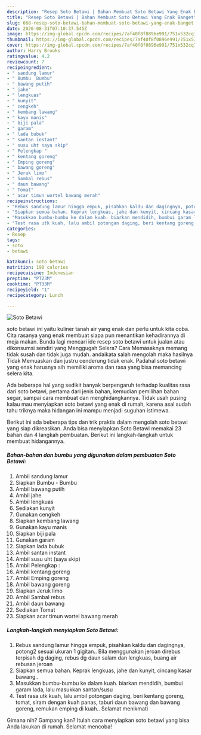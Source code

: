 ```yaml
---
description: "Resep Soto Betawi | Bahan Membuat Soto Betawi Yang Enak Banget"
title: "Resep Soto Betawi | Bahan Membuat Soto Betawi Yang Enak Banget"
slug: 668-resep-soto-betawi-bahan-membuat-soto-betawi-yang-enak-banget
date: 2020-08-31T07:10:37.545Z
image: https://img-global.cpcdn.com/recipes/7af40f8f0896e991/751x532cq70/soto-betawi-foto-resep-utama.jpg
thumbnail: https://img-global.cpcdn.com/recipes/7af40f8f0896e991/751x532cq70/soto-betawi-foto-resep-utama.jpg
cover: https://img-global.cpcdn.com/recipes/7af40f8f0896e991/751x532cq70/soto-betawi-foto-resep-utama.jpg
author: Harry Brooks
ratingvalue: 4.2
reviewcount: 7
recipeingredient:
- " sandung lamur"
- " Bumbu  Bumbu"
- " bawang putih"
- " jahe"
- " lengkuas"
- " kunyit"
- " cengkeh"
- " kembang lawang"
- " kayu manis"
- " biji pala"
- " garam"
- " lada bubuk"
- " santan instant"
- " susu uht saya skip"
- " Pelengkap "
- " kentang goreng"
- " Emping goreng"
- " bawang goreng"
- " Jeruk limo"
- " Sambal rebus"
- " daun bawang"
- " Tomat"
- " acar timun wortel bawang merah"
recipeinstructions:
- "Rebus sandung lamur hingga empuk, pisahkan kaldu dan dagingnya, potong2 sesuai ukuran 1 gigitan.. Bila menggunakan jeroan direbus terpisah dg daging, rebus dg daun salam dan lengkuas, buang air rebusan jeroan"
- "Siapkan semua bahan. Keprak lengkuas, jahe dan kunyit, cincang kasar bawang.."
- "Masukkan bumbu-bumbu ke dalam kuah. biarkan mendidih, bumbui garam lada, lalu masukkan santan/susu"
- "Test rasa utk kuah, lalu ambil potongan daging, beri kentang goreng, tomat, siram dengan kuah panas, taburi daun bawang dan bawang goreng, remukan emping di kuah.. Selamat menikmati"
categories:
- Resep
tags:
- soto
- betawi

katakunci: soto betawi 
nutrition: 198 calories
recipecuisine: Indonesian
preptime: "PT23M"
cooktime: "PT33M"
recipeyield: "1"
recipecategory: Lunch

---
```



![Soto Betawi](https://img-global.cpcdn.com/recipes/7af40f8f0896e991/751x532cq70/soto-betawi-foto-resep-utama.jpg)


soto betawi ini yaitu kuliner tanah air yang enak dan perlu untuk kita coba. Cita rasanya yang enak membuat siapa pun menantikan kehadirannya di meja makan.
Bunda lagi mencari ide resep soto betawi untuk jualan atau dikonsumsi sendiri yang Menggugah Selera? Cara Memasaknya memang tidak susah dan tidak juga mudah. andaikata salah mengolah maka hasilnya Tidak Memuaskan dan justru cenderung tidak enak. Padahal soto betawi yang enak harusnya sih memiliki aroma dan rasa yang bisa memancing selera kita.

Ada beberapa hal yang sedikit banyak berpengaruh terhadap kualitas rasa dari soto betawi, pertama dari jenis bahan, kemudian pemilihan bahan segar, sampai cara membuat dan menghidangkannya. Tidak usah pusing kalau mau menyiapkan soto betawi yang enak di rumah, karena asal sudah tahu triknya maka hidangan ini mampu menjadi suguhan istimewa.




Berikut ini ada beberapa tips dan trik praktis dalam mengolah soto betawi yang siap dikreasikan. Anda bisa menyiapkan Soto Betawi memakai 23 bahan dan 4 langkah pembuatan. Berikut ini langkah-langkah untuk membuat hidangannya.

<!--inarticleads1-->

##### Bahan-bahan dan bumbu yang digunakan dalam pembuatan Soto Betawi:

1. Ambil  sandung lamur
1. Siapkan  Bumbu - Bumbu
1. Ambil  bawang putih
1. Ambil  jahe
1. Ambil  lengkuas
1. Sediakan  kunyit
1. Gunakan  cengkeh
1. Siapkan  kembang lawang
1. Gunakan  kayu manis
1. Siapkan  biji pala
1. Gunakan  garam
1. Siapkan  lada bubuk
1. Ambil  santan instant
1. Ambil  susu uht (saya skip)
1. Ambil  Pelengkap :
1. Ambil  kentang goreng
1. Ambil  Emping goreng
1. Ambil  bawang goreng
1. Siapkan  Jeruk limo
1. Ambil  Sambal rebus
1. Ambil  daun bawang
1. Sediakan  Tomat
1. Siapkan  acar timun wortel bawang merah




<!--inarticleads2-->

##### Langkah-langkah menyiapkan Soto Betawi:

1. Rebus sandung lamur hingga empuk, pisahkan kaldu dan dagingnya, potong2 sesuai ukuran 1 gigitan.. Bila menggunakan jeroan direbus terpisah dg daging, rebus dg daun salam dan lengkuas, buang air rebusan jeroan
1. Siapkan semua bahan. Keprak lengkuas, jahe dan kunyit, cincang kasar bawang..
1. Masukkan bumbu-bumbu ke dalam kuah. biarkan mendidih, bumbui garam lada, lalu masukkan santan/susu
1. Test rasa utk kuah, lalu ambil potongan daging, beri kentang goreng, tomat, siram dengan kuah panas, taburi daun bawang dan bawang goreng, remukan emping di kuah.. Selamat menikmati




Gimana nih? Gampang kan? Itulah cara menyiapkan soto betawi yang bisa Anda lakukan di rumah. Selamat mencoba!

